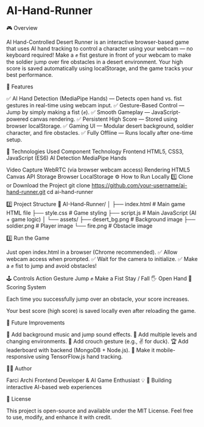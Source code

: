 # AI-Hand-Runner
🎮 Overview

AI Hand-Controlled Desert Runner is an interactive browser-based game that uses AI hand tracking to control a character using your webcam — no keyboard required!
Make a ✊ fist gesture in front of your webcam to make the soldier jump over fire obstacles in a desert environment.
Your high score is saved automatically using localStorage, and the game tracks your best performance.

🧠 Features

✅ AI Hand Detection (MediaPipe Hands) — Detects open hand vs. fist gestures in real-time using webcam input.
✅ Gesture-Based Control — Jump by simply making a fist (✊).
✅ Smooth Gameplay — JavaScript-powered canvas rendering.
✅ Persistent High Score — Stored using browser localStorage.
✅ Gaming UI — Modular desert background, soldier character, and fire obstacles.
✅ Fully Offline — Runs locally after one-time setup.

🧩 Technologies Used
Component	Technology
Frontend	HTML5, CSS3, JavaScript (ES6)
AI Detection	MediaPipe Hands

Video Capture	WebRTC (via browser webcam access)
Rendering	HTML5 Canvas API
Storage	Browser LocalStorage
⚙️ How to Run Locally
1️⃣ Clone or Download the Project
git clone https://github.com/your-username/ai-hand-runner.git
cd ai-hand-runner

2️⃣ Project Structure
📁 AI-Hand-Runner/
│
├── index.html        # Main game HTML file
├── style.css         # Game styling
├── script.js         # Main JavaScript (AI + game logic)
│
└── assets/
    ├── desert_bg.png # Background image
    ├── soldier.png   # Player image
    └── fire.png      # Obstacle image

3️⃣ Run the Game

Just open index.html in a browser (Chrome recommended).
✅ Allow webcam access when prompted.
✅ Wait for the camera to initialize.
✅ Make a ✊ fist to jump and avoid obstacles!

🕹️ Controls
Action	Gesture
Jump	✊ Make a Fist
Stay / Fall	🖐️ Open Hand
🧮 Scoring System

Each time you successfully jump over an obstacle, your score increases.

Your best score (high score) is saved locally even after reloading the game.

🧰 Future Improvements

🚀 Add background music and jump sound effects.
🎨 Add multiple levels and changing environments.
🧍 Add crouch gesture (e.g., ✌️ for duck).
🏆 Add leaderboard with backend (MongoDB + Node.js).
📱 Make it mobile-responsive using TensorFlow.js hand tracking.

🧑‍💻 Author

Farci Archi
Frontend Developer & AI Game Enthusiast 💡
🎯 Building interactive AI-based web experiences

📜 License

This project is open-source and available under the MIT License.
Feel free to use, modify, and enhance it with credit.
